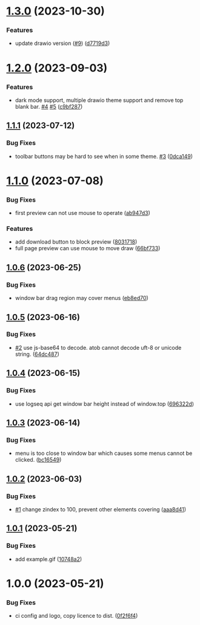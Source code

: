 
# [1.3.0](https://github.com/lee88688/logseq-drawio-plugin/compare/v1.2.0...v1.3.0) (2023-10-30)


### Features

* update drawio version ([#9](https://github.com/lee88688/logseq-drawio-plugin/issues/9)) ([d7719d3](https://github.com/lee88688/logseq-drawio-plugin/commit/d7719d373a910e54f73be25197699e5dad919854))

# [1.2.0](https://github.com/lee88688/logseq-drawio-plugin/compare/v1.1.1...v1.2.0) (2023-09-03)


### Features

* dark mode support, multiple drawio theme support and remove top blank bar. [#4](https://github.com/lee88688/logseq-drawio-plugin/issues/4) [#5](https://github.com/lee88688/logseq-drawio-plugin/issues/5) ([c9bf287](https://github.com/lee88688/logseq-drawio-plugin/commit/c9bf2873e3b5c2ba76d10f88eb944d1b20c854a2))

## [1.1.1](https://github.com/lee88688/logseq-drawio-plugin/compare/v1.1.0...v1.1.1) (2023-07-12)


### Bug Fixes

* toolbar buttons may be hard to see when in some theme. [#3](https://github.com/lee88688/logseq-drawio-plugin/issues/3) ([0dca149](https://github.com/lee88688/logseq-drawio-plugin/commit/0dca149cbcd0e9d804fa32f841912767c2c42dee))

# [1.1.0](https://github.com/lee88688/logseq-drawio-plugin/compare/v1.0.6...v1.1.0) (2023-07-08)


### Bug Fixes

* first preview can not use mouse to operate ([ab947d3](https://github.com/lee88688/logseq-drawio-plugin/commit/ab947d33972b8c74b0781d2c1705aea89e83b2e6))


### Features

* add download button to block preview ([8031718](https://github.com/lee88688/logseq-drawio-plugin/commit/80317181cb3389d913846ae7d4acb977301b8a91))
* full page preview can use mouse to move draw ([66bf733](https://github.com/lee88688/logseq-drawio-plugin/commit/66bf733ab1816846c5b74e0209f72331548ae716))

## [1.0.6](https://github.com/lee88688/logseq-drawio-plugin/compare/v1.0.5...v1.0.6) (2023-06-25)


### Bug Fixes

* window bar drag region may cover menus ([eb8ed70](https://github.com/lee88688/logseq-drawio-plugin/commit/eb8ed70d68f1e332c88feeab431a7d19721b5ada))

## [1.0.5](https://github.com/lee88688/logseq-drawio-plugin/compare/v1.0.4...v1.0.5) (2023-06-16)


### Bug Fixes

* [#2](https://github.com/lee88688/logseq-drawio-plugin/issues/2) use js-base64 to decode. atob cannot decode uft-8 or unicode string. ([64dc487](https://github.com/lee88688/logseq-drawio-plugin/commit/64dc48707503d2a39ec4e1b34bff14263056892c))

## [1.0.4](https://github.com/lee88688/logseq-drawio-plugin/compare/v1.0.3...v1.0.4) (2023-06-15)


### Bug Fixes

* use logseq api get window bar height instead of window.top ([696322d](https://github.com/lee88688/logseq-drawio-plugin/commit/696322d9bae0089f0f31bfcc9bc6207eeef8ca83))

## [1.0.3](https://github.com/lee88688/logseq-drawio-plugin/compare/v1.0.2...v1.0.3) (2023-06-14)


### Bug Fixes

* menu is too close to window bar which causes some menus cannot be clicked. ([bc16549](https://github.com/lee88688/logseq-drawio-plugin/commit/bc16549a5f5e5f70047f7e6870eb34e2bad11a34))

## [1.0.2](https://github.com/lee88688/logseq-drawio-plugin/compare/v1.0.1...v1.0.2) (2023-06-03)


### Bug Fixes

* [#1](https://github.com/lee88688/logseq-drawio-plugin/issues/1) change zindex to 100, prevent other elements covering ([aaa8d41](https://github.com/lee88688/logseq-drawio-plugin/commit/aaa8d41bd0e57f86a5900bd32cf4199e388e7c54))

## [1.0.1](https://github.com/lee88688/logseq-drawio-plugin/compare/v1.0.0...v1.0.1) (2023-05-21)


### Bug Fixes

* add example.gif ([10748a2](https://github.com/lee88688/logseq-drawio-plugin/commit/10748a2ea5c3e43d180c7280149e716c2eb15653))

# 1.0.0 (2023-05-21)


### Bug Fixes

* ci config and logo, copy licence to dist. ([0f2f6f4](https://github.com/lee88688/logseq-drawio-plugin/commit/0f2f6f42abcfa992f9e6a0af8ca2234387de3633))
